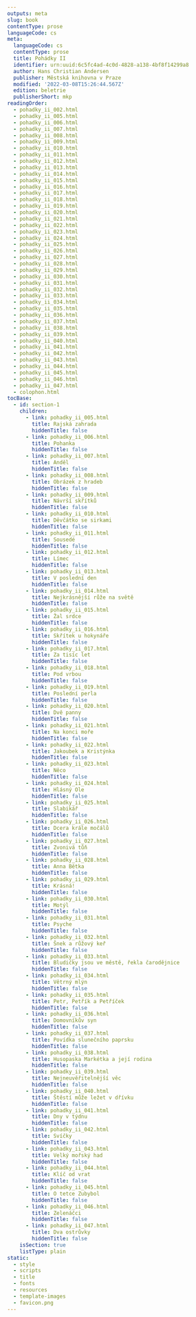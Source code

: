 ```yaml
---
outputs: meta
slug: book
contentType: prose
languageCode: cs
meta:
  languageCode: cs
  contentType: prose
  title: Pohádky II
  identifier: urn:uuid:6c5fc4ad-4c0d-4828-a138-4bf8f14299a8
  author: Hans Christian Andersen
  publisher: Městská knihovna v Praze
  modified: '2022-03-08T15:26:44.567Z'
  edition: beletrie
  publisherShort: mkp
readingOrder:
  - pohadky_ii_002.html
  - pohadky_ii_005.html
  - pohadky_ii_006.html
  - pohadky_ii_007.html
  - pohadky_ii_008.html
  - pohadky_ii_009.html
  - pohadky_ii_010.html
  - pohadky_ii_011.html
  - pohadky_ii_012.html
  - pohadky_ii_013.html
  - pohadky_ii_014.html
  - pohadky_ii_015.html
  - pohadky_ii_016.html
  - pohadky_ii_017.html
  - pohadky_ii_018.html
  - pohadky_ii_019.html
  - pohadky_ii_020.html
  - pohadky_ii_021.html
  - pohadky_ii_022.html
  - pohadky_ii_023.html
  - pohadky_ii_024.html
  - pohadky_ii_025.html
  - pohadky_ii_026.html
  - pohadky_ii_027.html
  - pohadky_ii_028.html
  - pohadky_ii_029.html
  - pohadky_ii_030.html
  - pohadky_ii_031.html
  - pohadky_ii_032.html
  - pohadky_ii_033.html
  - pohadky_ii_034.html
  - pohadky_ii_035.html
  - pohadky_ii_036.html
  - pohadky_ii_037.html
  - pohadky_ii_038.html
  - pohadky_ii_039.html
  - pohadky_ii_040.html
  - pohadky_ii_041.html
  - pohadky_ii_042.html
  - pohadky_ii_043.html
  - pohadky_ii_044.html
  - pohadky_ii_045.html
  - pohadky_ii_046.html
  - pohadky_ii_047.html
  - colophon.html
tocBase:
  - id: section-1
    children:
      - link: pohadky_ii_005.html
        title: Rajská zahrada
        hiddenTitle: false
      - link: pohadky_ii_006.html
        title: Pohanka
        hiddenTitle: false
      - link: pohadky_ii_007.html
        title: Anděl
        hiddenTitle: false
      - link: pohadky_ii_008.html
        title: Obrázek z hradeb
        hiddenTitle: false
      - link: pohadky_ii_009.html
        title: Návrší skřítků
        hiddenTitle: false
      - link: pohadky_ii_010.html
        title: Děvčátko se sirkami
        hiddenTitle: false
      - link: pohadky_ii_011.html
        title: Sousedé
        hiddenTitle: false
      - link: pohadky_ii_012.html
        title: Límec
        hiddenTitle: false
      - link: pohadky_ii_013.html
        title: V poslední den
        hiddenTitle: false
      - link: pohadky_ii_014.html
        title: Nejkrásnější růže na světě
        hiddenTitle: false
      - link: pohadky_ii_015.html
        title: Žal srdce
        hiddenTitle: false
      - link: pohadky_ii_016.html
        title: Skřítek u hokynáře
        hiddenTitle: false
      - link: pohadky_ii_017.html
        title: Za tisíc let
        hiddenTitle: false
      - link: pohadky_ii_018.html
        title: Pod vrbou
        hiddenTitle: false
      - link: pohadky_ii_019.html
        title: Poslední perla
        hiddenTitle: false
      - link: pohadky_ii_020.html
        title: Dvě panny
        hiddenTitle: false
      - link: pohadky_ii_021.html
        title: Na konci moře
        hiddenTitle: false
      - link: pohadky_ii_022.html
        title: Jakoubek a Kristýnka
        hiddenTitle: false
      - link: pohadky_ii_023.html
        title: Něco
        hiddenTitle: false
      - link: pohadky_ii_024.html
        title: Hlásný Ole
        hiddenTitle: false
      - link: pohadky_ii_025.html
        title: Slabikář
        hiddenTitle: false
      - link: pohadky_ii_026.html
        title: Dcera krále močálů
        hiddenTitle: false
      - link: pohadky_ii_027.html
        title: Zvonivá tůň
        hiddenTitle: false
      - link: pohadky_ii_028.html
        title: Anna Bětka
        hiddenTitle: false
      - link: pohadky_ii_029.html
        title: Krásná!
        hiddenTitle: false
      - link: pohadky_ii_030.html
        title: Motýl
        hiddenTitle: false
      - link: pohadky_ii_031.html
        title: Psyche
        hiddenTitle: false
      - link: pohadky_ii_032.html
        title: Šnek a růžový keř
        hiddenTitle: false
      - link: pohadky_ii_033.html
        title: Bludičky jsou ve městě, řekla čarodějnice
        hiddenTitle: false
      - link: pohadky_ii_034.html
        title: Větrný mlýn
        hiddenTitle: false
      - link: pohadky_ii_035.html
        title: Petr, Petřík a Petříček
        hiddenTitle: false
      - link: pohadky_ii_036.html
        title: Domovníkův syn
        hiddenTitle: false
      - link: pohadky_ii_037.html
        title: Povídka slunečního paprsku
        hiddenTitle: false
      - link: pohadky_ii_038.html
        title: Husopaska Markétka a její rodina
        hiddenTitle: false
      - link: pohadky_ii_039.html
        title: Nejneuvěřitelnější věc
        hiddenTitle: false
      - link: pohadky_ii_040.html
        title: Štěstí může ležet v dřívku
        hiddenTitle: false
      - link: pohadky_ii_041.html
        title: Dny v týdnu
        hiddenTitle: false
      - link: pohadky_ii_042.html
        title: Svíčky
        hiddenTitle: false
      - link: pohadky_ii_043.html
        title: Velký mořský had
        hiddenTitle: false
      - link: pohadky_ii_044.html
        title: Klíč od vrat
        hiddenTitle: false
      - link: pohadky_ii_045.html
        title: O tetce Zubybol
        hiddenTitle: false
      - link: pohadky_ii_046.html
        title: Zelenáčci
        hiddenTitle: false
      - link: pohadky_ii_047.html
        title: Dva ostrůvky
        hiddenTitle: false
    isSection: true
    listType: plain
static:
  - style
  - scripts
  - title
  - fonts
  - resources
  - template-images
  - favicon.png
---
```

